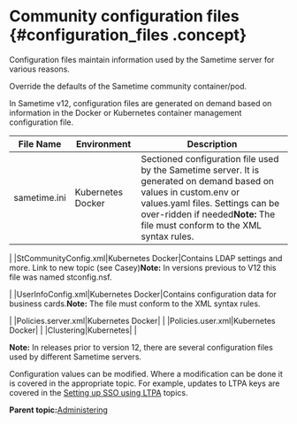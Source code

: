 # Community configuration files {#configuration_files .concept}

Configuration files maintain information used by the Sametime server for various reasons.

Override the defaults of the Sametime community container/pod.

In Sametime v12, configuration files are generated on demand based on information in the Docker or Kubernetes container management configuration file.

|File Name|Environment|Description|
|---------|-----------|-----------|
|sametime.ini|Kubernetes Docker|Sectioned configuration file used by the Sametime server. It is generated on demand based on values in custom.env or values.yaml files. Settings can be over-ridden if needed**Note:** The file must conform to the XML syntax rules.

|
|StCommunityConfig.xml|Kubernetes Docker|Contains LDAP settings and more. Link to new topic \(see Casey\)**Note:** In versions previous to V12 this file was named stconfig.nsf.

|
|UserInfoConfig.xml|Kubernetes Docker|Contains configuration data for business cards.**Note:** The file must conform to the XML syntax rules.

|
|Policies.server.xml|Kubernetes Docker| |
|Policies.user.xml|Kubernetes Docker| |
|Clustering|Kubernetes| |

**Note:** In releases prior to version 12, there are several configuration files used by different Sametime servers.

Configuration values can be modified. Where a modification can be done it is covered in the appropriate topic. For example, updates to LTPA keys are covered in the [Setting up SSO using LTPA](enabling_sso_ltpa.md) topics.

**Parent topic:**[Administering](administering.md)

